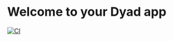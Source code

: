 # Welcome to your Dyad app

[![CI](https://github.com/STBN2023/DOWEE/actions/workflows/ci.yml/badge.svg?branch=main)](https://github.com/STBN2023/DOWEE/actions/workflows/ci.yml)